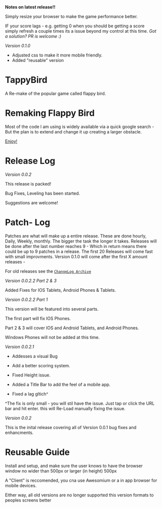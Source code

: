 **Notes on latest release!!**

Simply resize your browser to make the game performance better. 

IF your score lags - e.g. getting 0 when you should be getting a score simply refresh a couple times its a issue beyond my control at this time. *Got a solution? PR is welcome :)*


*Version 0.1.0*

- Adjusted css to make it more mobile friendly. 
- Added "reusable" version

# TappyBird
A Re-make of the popular game called flappy bird.

# Remaking Flappy Bird

Most of the code I am using is widely available via a quick google search - But the plan is to extend and change it up creating a larger obstacle. 

<a href="https://jdc20181.github.io/TappyBird/">Enjoy!</a>

# Release Log

*Version 0.0.2*

This release is packed! 

Bug Fixes, Leveling has been started. 

Suggestions are welcome!


# Patch- Log

Patches are what will make up a entire release. These are done hourly, Daily, Weekly, monthly. The bigger the task the longer it takes. Releases will be done after the last number reaches 9 - Which in return means there could be up to 9 patches in a release. 
The first 20 Releases will come fast with small improvments. Version 0.1.0 will come after the first X amount  releases - 

For old releases see the <a href="https://github.com/jdc20181/TappyBird/tree/master/Releases/ChangeLogArchive">`ChangeLog Archive` </a>

*Version 0.0.2.2 Part 2 & 3*

Added Fixes for IOS Tablets, Android Phones & Tablets. 


*Version 0.0.2.2 Part 1*

This version will be featured into several parts. 

The first part will fix IOS Phones. 

Part 2 & 3 will cover IOS and Android Tablets, and Android Phones. 

Windows Phones will not be added at this time. 

*Version 0.0.2.1*

  - Addesses a visual Bug
  
  - Add a better scoring system. 
  
  - Fixed Height issue. 
  
  - Added a Title Bar to add the feel of a mobile app. 
  
  - Fixed a lag gltich^
  
  ^The fix is only small - you will stil have the issue. Just tap or click the URL  bar and hit enter. this will Re-Load manually fixing the issue. 

*Version 0.0.2*

This is the inital release covering all of Version 0.0.1 bug fixes and enhancments. 




# Reusable Guide

Install and setup, and make sure the user knows to have the browser window no wider than 500px or larger (in height) 500px

A "Client" is reccomended, you cna use Awesomium or a in app browser for mobile devices. 

Either way, all old versions are no longer supported this version formats to peoples screens better

 

